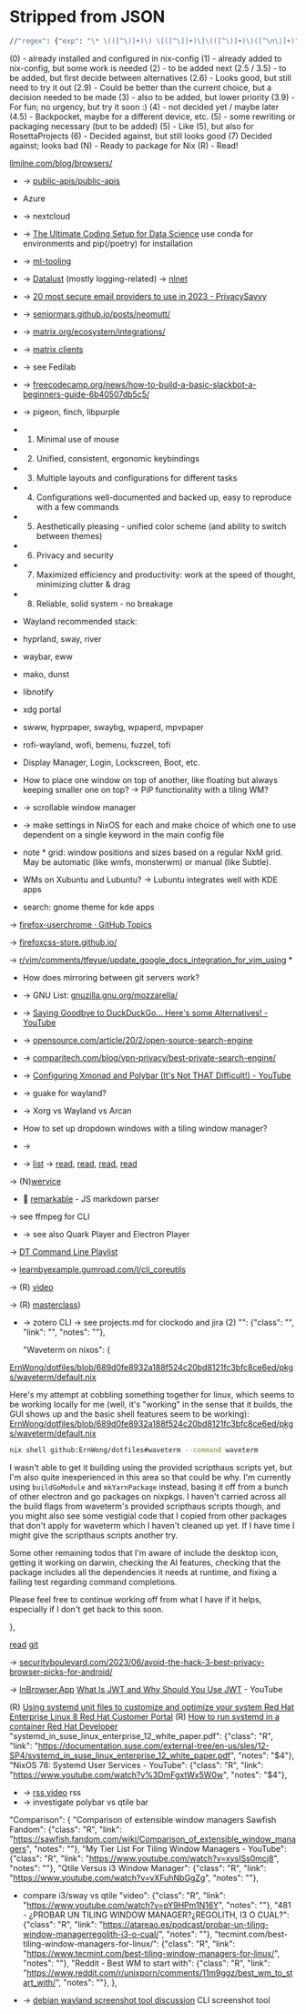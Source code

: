 # Stripped from JSON

```sh
//"regex": {"exp": "\* \(([^\)]+)\) \[([^\]]+)\]\(([^\)]+)\)([^\n\|]+)", "sub": "    "$2": {"class": "$1", "link": "$3", "notes": "$4"},"},
```

(0) - already installed and configured in nix-config
(1) - already added to nix-config, but some work is needed
(2) - to be added next
(2.5 / 3.5) - to be added, but first decide between alternatives
(2.6) - Looks good, but still need to try it out
(2.9) - Could be better than the current choice, but a decision needed to be made
(3) - also to be added, but lower priority
(3.9) - For fun; no urgency, but try it soon :)
(4) - not decided yet / maybe later
(4.5) - Backpocket, maybe for a different device, etc.
(5) - some rewriting or packaging necessary (but to be added)
(5) - Like (5), but also for RosettaProjects
(6) - Decided against, but still looks good
(7) Decided against; looks bad
(N) - Ready to package for Nix
(R) - Read!

[llmilne.com/blog/browsers/](https://llmilne.com/blog/browsers/)

* → [public-apis/public-apis](https://github.com/public-apis/public-apis)

* Azure
* → nextcloud
* → [The Ultimate Coding Setup for Data Science](https://youtu.be/TdbeymTcYYE) use conda for environments and pip(/poetry) for installation
* → [ml-tooling](https://github.com/ml-tooling)
* → [Datalust](https://github.com/datalust) (mostly logging-related)
-> [nlnet](https://nlnet.nl/project/)
* → [20 most secure email providers to use in 2023 - PrivacySavvy](https://privacysavvy.com/email/best/secure-email-providers/#h-1-protonmail)
* → [seniormars.github.io/posts/neomutt/](https://seniormars.github.io/posts/neomutt/)
* -> [matrix.org/ecosystem/integrations/](https://matrix.org/ecosystem/integrations/)
* -> [matrix clients](https://matrix.org/clients/)
* -> see Fedilab
* → [freecodecamp.org/news/how-to-build-a-basic-slackbot-a-beginners-guide-6b40507db5c5/](https://www.freecodecamp.org/news/how-to-build-a-basic-slackbot-a-beginners-guide-6b40507db5c5/)
* -> pigeon, finch, libpurple

* 1. Minimal use of mouse
* 2. Unified, consistent, ergonomic keybindings
* 3. Multiple layouts and configurations for different tasks
* 4. Configurations well-documented and backed up, easy to reproduce with a few commands
* 5. Aesthetically pleasing - unified color scheme (and ability to switch between themes)
* 6. Privacy and security
* 7. Maximized efficiency and productivity: work at the speed of thought, minimizing clutter & drag
* 8. Reliable, solid system - no breakage
* Wayland recommended stack:
* hyprland, sway, river
* waybar, eww
* mako, dunst
* libnotify
* xdg portal
* swww, hyprpaper, swaybg, wpaperd, mpvpaper
* rofi-wayland, wofi, bemenu, fuzzel, tofi
* Display Manager, Login, Lockscreen, Boot, etc.
* How to place one window on top of another, like floating but always keeping smaller one on top? → PiP functionality with a tiling WM?
* -> scrollable window manager
* → make settings in NixOS for each and make choice of which one to use dependent on a single keyword in the main config file
* note *  grid: window positions and sizes based on a regular NxM grid. May be automatic (like wmfs, monsterwm) or manual (like Subtle).

* WMs on Xubuntu and Lubuntu? → Lubuntu integrates well with KDE apps
* search: gnome theme for kde apps

-> [firefox-userchrome · GitHub Topics](https://github.com/topics/firefox-userchrome)

->  [firefoxcss-store.github.io/](https://firefoxcss-store.github.io/)

-> [r/vim/comments/tfeyue/update_google_docs_integration_for_vim_using](https://www.reddit.com/r/vim/comments/tfeyue/update_google_docs_integration_for_vim_using) *
* How does mirroring between git servers work?
* → GNU List: [gnuzilla.gnu.org/mozzarella/](https://gnuzilla.gnu.org/mozzarella/)

* → [Saying Goodbye to DuckDuckGo... Here's some Alternatives! - YouTube](https://www.youtube.com/watch?v=g--hr4F1S4w)
* → [opensource.com/article/20/2/open-source-search-engine](https://opensource.com/article/20/2/open-source-search-engine)
* → [comparitech.com/blog/vpn-privacy/best-private-search-engine/](https://www.comparitech.com/blog/vpn-privacy/best-private-search-engine/)

* -> [Configuring Xmonad and Polybar (It's Not THAT Difficult!) - YouTube](https://www.youtube.com/watch?v=cOehuALOQy4)

* -> guake for wayland?
* → Xorg vs Wayland vs Arcan
* How to set up dropdown windows with a tiling window manager?
* -> [](https://blog.logrocket.com/exploring-best-syntax-highlighting-libraries/)
* -> [list](https://www.wiz.io/academy/top-open-source-sbom-tools)
-> [read](https://tex.stackexchange.com/questions/584529/setting-up-synctex-with-vim-and-zathura), [read](https://tex.stackexchange.com/questions/2941/how-to-setup-synctex-with-vim-pdflatex-and-an-open-source-pdf-viewer-under-linu/412366#412366), [read](https://github.com/CaesarOG/Vim-Latex-Zathura), [read](https://rossknapman.com/posts/nvimvimtexzathura/)

-> (N)[wervice](https://wervice.github.io/#projects)


*  [remarkable](https://github.com/jonschlinkert/remarkable) - JS markdown parser

-> see ffmpeg for CLI

* → see also Quark Player and Electron Player

->  [DT Command Line Playlist](https://www.youtube.com/playlist?list%3DPL5--8gKSku174EnRTbP4DzU2W80Q1vqtm)

->  [learnbyexample.gumroad.com/l/cli_coreutils](https://learnbyexample.gumroad.com/l/cli_coreutils)


-> (R) [video](https://www.youtube.com/watch?v=7h732qLxtAk)

-> (R) [masterclass](https://www.youtube.com/watch?v=iO1mwxPNP5A))
* -> zotero CLI
-> see projects.md for clockodo and jira (2)
    "": {"class": "", "link": "", "notes": ""},

    "Waveterm on nixos": {

[ErnWong/dotfiles/blob/689d0fe8932a188f524c20bd8121fc3bfc8ce6ed/pkgs/waveterm/default.nix](https://github.com/ErnWong/dotfiles/blob/689d0fe8932a188f524c20bd8121fc3bfc8ce6ed/pkgs/waveterm/default.nix)

Here's my attempt at cobbling something together for linux, which seems to be working locally for me (well, it's "working" in the sense that it builds, the GUI shows up and the basic shell features seem to be working): [ErnWong/dotfiles/blob/689d0fe8932a188f524c20bd8121fc3bfc8ce6ed/pkgs/waveterm/default.nix](https://github.com/ErnWong/dotfiles/blob/689d0fe8932a188f524c20bd8121fc3bfc8ce6ed/pkgs/waveterm/default.nix)

```sh
nix shell github:ErnWong/dotfiles#waveterm --command waveterm
```

I wasn't able to get it building using the provided scripthaus scripts yet, but I'm also quite inexperienced in this area so that could be why. I'm currently using `buildGoModule` and `mkYarnPackage` instead, basing it off from a bunch of other electron and go packages on nixpkgs. I haven't carried across all the build flags from waveterm's provided scripthaus scripts though, and you might also see some vestigial code that I copied from other packages that don't apply for waveterm which I haven't cleaned up yet. If I have time I might give the scripthaus scripts another try.

Some other remaining todos that I'm aware of include the desktop icon, getting it working on darwin, checking the AI features, checking that the package includes all the dependencies it needs at runtime, and fixing a failing test regarding command completions.

Please feel free to continue working off from what I have if it helps, especially if I don't get back to this soon.

},

[read](https://nvie.com/posts/a-successful-git-branching-model/)
[git](https://git-scm.com/)

-> [securityboulevard.com/2023/06/avoid-the-hack-3-best-privacy-browser-picks-for-android/](https://securityboulevard.com/2023/06/avoid-the-hack-3-best-privacy-browser-picks-for-android/)

-> [InBrowser.App](https://inbrowser.app/)
[What Is JWT and Why Should You Use JWT](https://www.youtube.com/watch?v=7Q17ubqLfaM) - YouTube

 (R) [Using systemd unit files to customize and optimize your system Red Hat Enterprise Linux 8
Red Hat Customer Portal](https://access.redhat.com/documentation/enus/red_hat_enterprise_linux/8/html-single/using_systemd_unit_files_to_customize_and_optimize_your_system/index)
(R) [How to run systemd in a container
Red Hat Developer](https://developers.redhat.com/blog/2019/04/24/how-to-run-systemd-in-a-container%23enter_podman)
"systemd_in_suse_linux_enterprise_12_white_paper.pdf": {"class": "R", "link": "https://documentation.suse.com/external-tree/en-us/sles/12-SP4/systemd_in_suse_linux_enterprise_12_white_paper.pdf", "notes": "$4"},
"NixOS 78: Systemd User Services - YouTube": {"class": "R", "link": "https://www.youtube.com/watch?v%3DmFgxtWx5W0w", "notes": "$4"},

* -> [rss video](https://www.youtube.com/watch?v=_7LTwnAaQ3k) rss
* -> investigate polybar vs qtile bar

"Comparison": {
            "Comparison of extensible window managers
Sawfish
Fandom": {"class": "R", "link": "https://sawfish.fandom.com/wiki/Comparison_of_extensible_window_managers", "notes": ""},
            "My Tier List For Tiling Window Managers - YouTube": {"class": "R", "link": "https://www.youtube.com/watch?v=xysISs0mcj8", "notes": ""},
            "Qtile Versus i3 Window Manager": {"class": "R", "link": "https://www.youtube.com/watch?v=vXFuhNbGgZg", "notes": ""},
* compare i3/sway vs qtile
            "video": {"class": "R", "link": "https://www.youtube.com/watch?v=pY9HPm1N16Y", "notes": ""},
            "481 - ¿PROBAR UN TILING WINDOW MANAGER?¿REGOLITH, I3 O CUAL?": {"class": "R", "link": "https://atareao.es/podcast/probar-un-tiling-window-managerregolith-i3-o-cual/", "notes": ""},
            "tecmint.com/best-tiling-window-managers-for-linux/": {"class": "R", "link": "https://www.tecmint.com/best-tiling-window-managers-for-linux/", "notes": ""},
            "Reddit - Best WM to start with": {"class": "R", "link": "https://www.reddit.com/r/unixporn/comments/11m9ggz/best_wm_to_start_with/", "notes": ""},
            },

* -> [debian wayland screenshot tool discussion](https://forums.debian.net/viewtopic.php?p%3D794502) CLI screenshot tool
